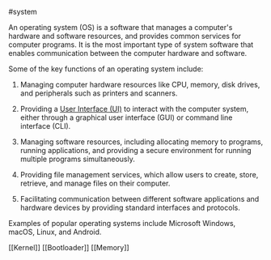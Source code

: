 #system

An operating system (OS) is a software that manages a computer's hardware and software resources, and provides common services for computer programs. It is the most important type of system software that enables communication between the computer hardware and software.

Some of the key functions of an operating system include:

1.  Managing computer hardware resources like CPU, memory, disk drives, and peripherals such as printers and scanners.

2.  Providing a [User Interface (UI)](UI.md) to interact with the computer system, either through a graphical user interface (GUI) or command line interface (CLI).

3.  Managing software resources, including allocating memory to programs, running applications, and providing a secure environment for running multiple programs simultaneously.

4.  Providing file management services, which allow users to create, store, retrieve, and manage files on their computer.

5.  Facilitating communication between different software applications and hardware devices by providing standard interfaces and protocols.

Examples of popular operating systems include Microsoft Windows, macOS, Linux, and Android.

[[Kernel]]
[[Bootloader]]
[[Memory]]